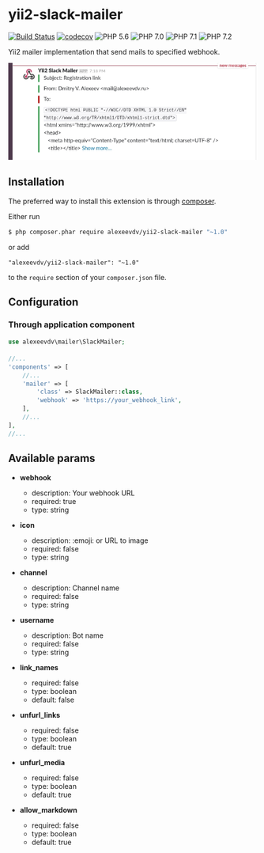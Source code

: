 yii2-slack-mailer
=================
[![Build Status](https://travis-ci.org/alexeevdv/yii2-slack-mailer.svg?branch=master)](https://travis-ci.org/alexeevdv/yii2-slack-mailer) 
[![codecov](https://codecov.io/gh/alexeevdv/yii2-slack-mailer/branch/master/graph/badge.svg)](https://codecov.io/gh/alexeevdv/yii2-slack-mailer)
![PHP 5.6](https://img.shields.io/badge/PHP-5.6-green.svg) 
![PHP 7.0](https://img.shields.io/badge/PHP-7.0-green.svg) 
![PHP 7.1](https://img.shields.io/badge/PHP-7.1-green.svg) 
![PHP 7.2](https://img.shields.io/badge/PHP-7.2-green.svg)

Yii2 mailer implementation that send mails to specified webhook.

![Preview](https://raw.githubusercontent.com/alexeevdv/yii2-slack-mailer/master/preview.jpg)


## Installation

The preferred way to install this extension is through [composer](https://getcomposer.org/download/).

Either run

```bash
$ php composer.phar require alexeevdv/yii2-slack-mailer "~1.0"
```

or add

```
"alexeevdv/yii2-slack-mailer": "~1.0"
```

to the ```require``` section of your `composer.json` file.

## Configuration

### Through application component
```php
use alexeevdv\mailer\SlackMailer;

//...
'components' => [
    //...
    'mailer' => [
        'class' => SlackMailer::class,
        'webhook' => 'https://your_webhook_link',
    ],
    //...
],
//...
```

## Available params

* **webhook**
  * description: Your webhook URL
  * required: true
  * type: string

* **icon**
  * description: :emoji: or URL to image
  * required: false
  * type: string

* **channel**
  * description: Channel name
  * required: false
  * type: string

* **username**
  * description: Bot name
  * required: false
  * type: string

* **link_names**
  * required: false
  * type: boolean
  * default: false

* **unfurl_links**
  * required: false
  * type: boolean
  * default: true

* **unfurl_media**
  * required: false
  * type: boolean
  * default: true
  
* **allow_markdown**
  * required: false
  * type: boolean
  * default: true
